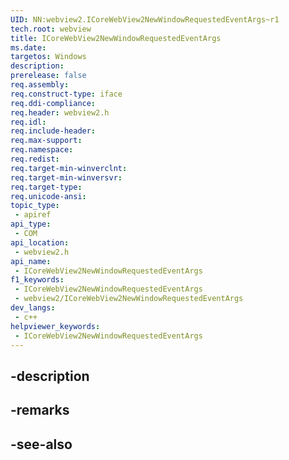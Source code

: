 ```yaml
---
UID: NN:webview2.ICoreWebView2NewWindowRequestedEventArgs~r1
tech.root: webview
title: ICoreWebView2NewWindowRequestedEventArgs
ms.date: 
targetos: Windows
description: 
prerelease: false
req.assembly: 
req.construct-type: iface
req.ddi-compliance: 
req.header: webview2.h
req.idl: 
req.include-header: 
req.max-support: 
req.namespace: 
req.redist: 
req.target-min-winverclnt: 
req.target-min-winversvr: 
req.target-type: 
req.unicode-ansi: 
topic_type:
 - apiref
api_type:
 - COM
api_location:
 - webview2.h
api_name:
 - ICoreWebView2NewWindowRequestedEventArgs
f1_keywords:
 - ICoreWebView2NewWindowRequestedEventArgs
 - webview2/ICoreWebView2NewWindowRequestedEventArgs
dev_langs:
 - c++
helpviewer_keywords:
 - ICoreWebView2NewWindowRequestedEventArgs
---
```


## -description

## -remarks

## -see-also


